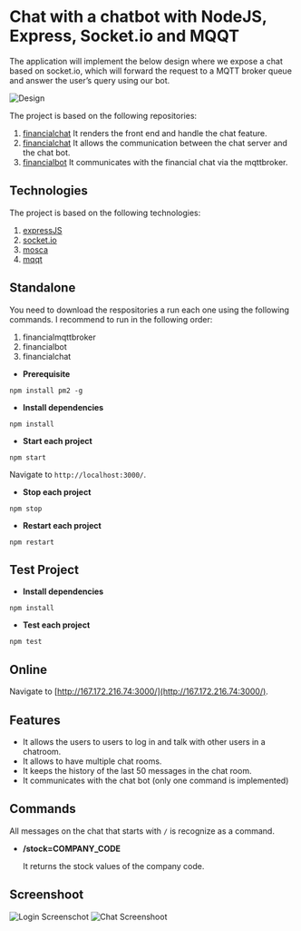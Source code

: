 # Chat with a chatbot with NodeJS, Express, Socket.io and MQQT

The application will implement the below design where we expose a chat based on socket.io, which will forward the request to a MQTT broker queue and answer the user’s query using our bot.

![Design](https://jhonvp.github.io/financialchat/public/images/diagram.svg)

The project is based on the following repositories:

1. [financialchat](https://github.com/jhonvp/financialchat) It renders the front end and handle the chat feature.
2. [financialchat](https://github.com/jhonvp/financialmqttbroker) It allows the communication between the chat server and the chat bot.
3. [financialbot](https://github.com/jhonvp/financialbot) It communicates with the financial chat via the mqttbroker.

## Technologies

The project is based on the following technologies:

1. [expressJS](https://expressjs.com/)
2. [socket.io](https://socket.io/)
3. [mosca](https://github.com/moscajs/mosca)
3. [mqqt](https://github.com/mqttjs/MQTT.js#readme)

## Standalone

You need to download the respositories a run each one using the following commands. I recommend to run in the following order:

1. financialmqttbroker
2. financialbot
3. financialchat

* **Prerequisite**
```
npm install pm2 -g
```

* **Install dependencies**
```
npm install
```

* **Start each project**
```
npm start
```

Navigate to `http://localhost:3000/`.

* **Stop each project**
```
npm stop
```

* **Restart each project**
```
npm restart
```

## Test Project

* **Install dependencies**
```
npm install
```

* **Test each project**
```
npm test
```

## Online

Navigate to [http://167.172.216.74:3000/](http://167.172.216.74:3000/).

## Features

- It allows the users to users to log in and talk with other users in a chatroom.
- It allows to have multiple chat rooms.
- It keeps the history of the last 50 messages in the chat room.
- It communicates with the chat bot (only one command is implemented)

## Commands

All messages on the chat that starts with `/` is recognize as a command.

* **/stock=COMPANY_CODE**

  It returns the stock values of the company code.


## Screenshoot

![Login Screenschot](https://jhonvp.github.io/financialchat/public/images/loginscreen.png)
![Chat Screenshoot](https://jhonvp.github.io/financialchat/public/images/chatscreen.png)



